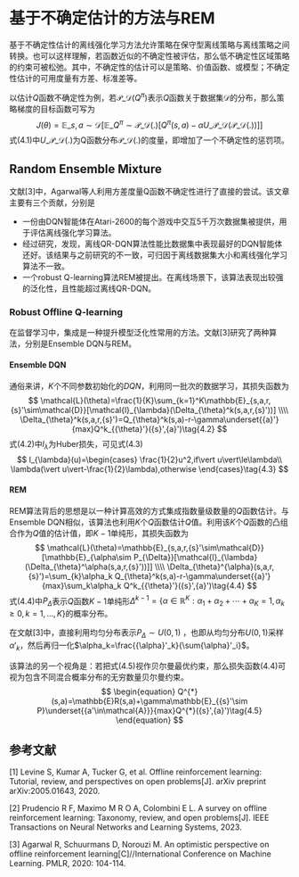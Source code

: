 # 基于不确定估计的方法与REM

基于不确定性估计的离线强化学习方法允许策略在保守型离线策略与离线策略之间转换。也可以这样理解，若函数近似的不确定性被评估，那么低不确定性区域策略的约束可被松弛。其中，不确定性的估计可以是策略、价值函数、或模型；不确定性估计的可用度量有方差、标准差等。

以估计$Q$函数不确定性为例，若$\mathcal{P}\_{\mathcal{D}}(Q^{\pi})$表示$Q$函数关于数据集$\mathcal{D}$的分布，那么策略梯度的目标函数可写为
$$
\begin{equation}
J(\theta)=\mathbb{E}\_{s,a\sim\mathcal{D}}[\mathbb{E}\_{Q^{\pi}\sim\mathcal{P}\_{\mathcal{D}(.)}}[Q^{\pi}(s,a)-\alpha U\_{\mathcal{P}\_{\mathcal{D}}}(\mathcal{P}\_{\mathcal{D}}(.))]]\tag{4.1}
\end{equation}
$$
式(4.1)中$U\_{\mathcal{P}\_{\mathcal{D}}}(.)$为Q函数分布$\mathcal{P}\_{\mathcal{D}}(.)$的度量，即增加了一个不确定性的惩罚项。



## Random Ensemble Mixture

文献[3]中，Agarwal等人利用方差度量Q函数不确定性进行了直接的尝试。该文章主要有三个贡献，分别是

- 一份由DQN智能体在Atari-2600的每个游戏中交互5千万次数据集被提供，用于评估离线强化学习算法。
- 经过研究，发现，离线QR-DQN算法性能比数据集中表现最好的DQN智能体还好。该结果与之前研究的不一致，可归因于离线数据集大小和离线强化学习算法不一致。
- 一个robust Q-learning算法REM被提出。在离线场景下，该算法表现出较强的泛化性，且性能超过离线QR-DQN。

### Robust  Offline Q-learning

在监督学习中，集成是一种提升模型泛化性常用的方法。文献[3]研究了两种算法，分别是Ensemble DQN与REM。

#### Ensemble DQN

通俗来讲，$K$个不同参数初始化的$DQN$，利用同一批次的数据学习，其损失函数为
$$
\mathcal{L}(\theta)=\frac{1}{K}\sum_{k=1}^K\mathbb{E}_{s,a,r,{s}'\sim\mathcal{D}}[\mathcal{l}_{\lambda}(\Delta_{\theta}^k(s,a,r,{s}'))] \\\\
\Delta_{\theta}^k(s,a,r,{s}')=Q_{\theta}^k(s,a)-r-\gamma\underset{{a}'}{max}Q^k_{{\theta}'}({s}',{a}')\tag{4.2}
$$
式(4.2)中$l_{\lambda}$为Huber损失，可见式(4.3)
$$
l_{\lambda}(u)=\begin{cases}
\frac{1}{2}u^2,if\vert u\vert\le\lambda\\
\lambda(\vert u\vert-\frac{1}{2}\lambda),otherwise
\end{cases}\tag{4.3}
$$


#### REM

REM算法背后的思想是以一种计算高效的方式集成指数量级数量的$Q$函数估计。与Ensemble DQN相似，该算法也利用$K$个$Q$函数估计$Q$值。利用该$K$个$Q$函数的凸组合作为$Q$值的估计值，即$K-1$单纯形，其损失函数为
$$
\mathcal{L}(\theta)=\mathbb{E}_{s,a,r,{s}'\sim\mathcal{D}}[\mathbb{E}_{\alpha\sim P_{\Delta}}[\mathcal{l}_{\lambda}(\Delta_{\theta}^\alpha(s,a,r,{s}'))]] \\\\
\Delta_{\theta}^{\alpha}(s,a,r,{s}')=\sum_{k}\alpha_k Q_{\theta}^k(s,a)-r-\gamma\underset{{a}'}{max}\sum_k\alpha_k Q^k_{{\theta}'}({s}',{a}')\tag{4.4}
$$
式(4.4)中$P_{\Delta}$表示$Q$函数$K-1$单纯形$\Delta^{k-1}=\{\alpha\in\mathbb{R}^K:\alpha_1+\alpha_2+\cdots+\alpha_K=1,\alpha_k\ge0,k=1,\ldots,K\}$的概率分布。

在文献[3]中，直接利用均匀分布表示$P_{\Delta}\sim U(0,1)$ ，也即从均匀分布$U(0,1)$采样${\alpha}'_k$，然后再归一化$\alpha_k=\frac{{\alpha}'_k}{\sum{\alpha}'_i}$。

该算法的另一个视角是：若把式(4.5)视作贝尔曼最优约束，那么损失函数(4.4)可视为包含不同混合概率分布的无穷数量贝尔曼约束。
$$
\begin{equation}
Q^{*}(s,a)=\mathbb{E}R(s,a)+\gamma\mathbb{E}_{{s}'\sim P}\underset{{a'\in\mathcal{A}}}{max}Q^{*}({s}',{a}')\tag{4.5}
\end{equation}
$$


## 参考文献

[1] Levine S, Kumar A, Tucker G, et al. Offline reinforcement learning: Tutorial, review, and perspectives on open problems[J]. arXiv preprint arXiv:2005.01643, 2020.

[2] Prudencio R F, Maximo M R O A, Colombini E L. A survey on offline reinforcement learning: Taxonomy, review, and open problems[J]. IEEE Transactions on Neural Networks and Learning Systems, 2023.

[3] Agarwal R, Schuurmans D, Norouzi M. An optimistic perspective on offline reinforcement learning[C]//International Conference on Machine Learning. PMLR, 2020: 104-114.
